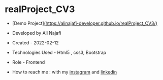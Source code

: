 # realProject_CV3




- [Demo Project][(https://alinajafi-developer.github.io/realProject_CV3/)](https://alinajafi-developer.github.io/oldcv/)

- Developed by Ali Najafi

- Created - 2022-02-12

- Technologies Used - Html5 , css3, Bootstrap

- Role - Frontend

- How to reach me : with my [instagram](https://www.instagram.com/alinajafi_developer) and [linkedin](https://www.linkedin.com/in/alinajafi-developer/)
